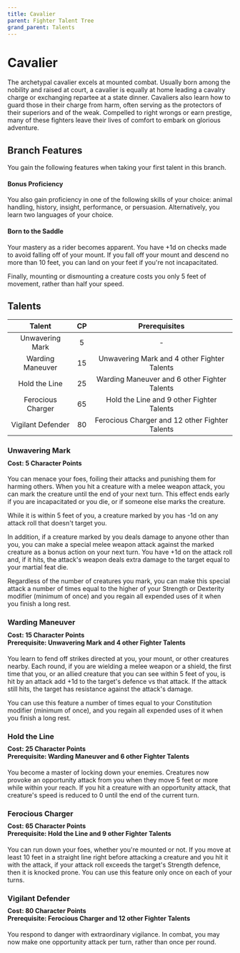 ```yaml
---
title: Cavalier
parent: Fighter Talent Tree
grand_parent: Talents
---
```


# Cavalier
The archetypal cavalier excels at mounted combat. Usually born among the nobility and raised at court, a cavalier is equally at home leading a cavalry charge or exchanging repartee at a state dinner. Cavaliers also learn how to guard those in their charge from harm, often serving as the protectors of their superiors and of the weak. Compelled to right wrongs or earn prestige, many of these fighters leave their lives of comfort to embark on glorious adventure.

## Branch Features
You gain the following features when taking your first talent in this branch.

#### Bonus Proficiency
You also gain proficiency in one of the following skills of your choice: animal handling, history, insight, performance, or persuasion. Alternatively, you learn two languages of your choice.

#### Born to the Saddle
Your mastery as a rider becomes apparent. You have +1d on checks made to avoid falling off of your mount. If you fall off your mount and descend no more than 10 feet, you can land on your feet if you're not incapacitated.

Finally, mounting or dismounting a creature costs you only 5 feet of movement, rather than half your speed.

## Talents

| Talent | CP | Prerequisites |
|:------:|:--:|:-------------:|
| Unwavering Mark | 5 | - |
| Warding Maneuver | 15 | Unwavering Mark and 4 other Fighter Talents |
| Hold the Line | 25 | Warding Maneuver and 6 other Fighter Talents |
| Ferocious Charger | 65 | Hold the Line and 9 other Fighter Talents |
| Vigilant Defender | 80 | Ferocious Charger and 12 other Fighter Talents |

### Unwavering Mark

<div style="margin-top:-10px;"></div>

#### **Cost:** 5 Character Points
You can menace your foes, foiling their attacks and punishing them for harming others. When you hit a creature with a melee weapon attack, you can mark the creature until the end of your next turn. This effect ends early if you are incapacitated or you die, or if someone else marks the creature.

While it is within 5 feet of you, a creature marked by you has -1d on any attack roll that doesn't target you.

In addition, if a creature marked by you deals damage to anyone other than you, you can make a special melee weapon attack against the marked creature as a bonus action on your next turn. You have +1d on the attack roll and, if it hits, the attack's weapon deals extra damage to the target equal to your martial feat die.

Regardless of the number of creatures you mark, you can make this special attack a number of times equal to the higher of your Strength or Dexterity modifier (minimum of once) and you regain all expended uses of it when you finish a long rest.

### Warding Maneuver

<div style="margin-top:-10px;"></div>

#### **Cost:** 15 Character Points<br>**Prerequisite:** Unwavering Mark and 4 other Fighter Talents
You learn to fend off strikes directed at you, your mount, or other creatures nearby. Each round, if you are wielding a melee weapon or a shield, the first time that you, or an allied creature that you can see within 5 feet of you, is hit by an attack add +1d to the target's defence vs that attack. If the attack still hits, the target has resistance against the attack's damage.

You can use this feature a number of times equal to your Constitution modifier (minimum of once), and you regain all expended uses of it when you finish a long rest.

### Hold the Line

<div style="margin-top:-10px;"></div>

#### **Cost:** 25 Character Points<br>**Prerequisite:** Warding Maneuver and 6 other Fighter Talents
You become a master of locking down your enemies. Creatures now provoke an opportunity attack from you when they move 5 feet or more while within your reach. If you hit a creature with an opportunity attack, that creature's speed is reduced to 0 until the end of the current turn.

### Ferocious Charger

<div style="margin-top:-10px;"></div>

#### **Cost:** 65 Character Points<br>**Prerequisite:** Hold the Line and 9 other Fighter Talents
You can run down your foes, whether you're mounted or not. If you move at least 10 feet in a straight line right before attacking a creature and you hit it with the attack, if your attack roll exceeds the target's Strength defence, then it is knocked prone. You can use this feature only once on each of your turns.

### Vigilant Defender

<div style="margin-top:-10px;"></div>

#### **Cost:** 80 Character Points<br>**Prerequisite:** Ferocious Charger and 12 other Fighter Talents
You respond to danger with extraordinary vigilance. In combat, you may now make one opportunity attack per turn, rather than once per round.

